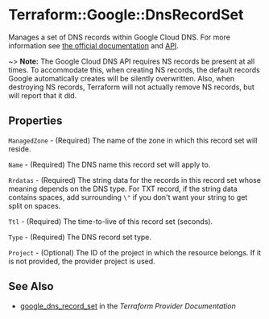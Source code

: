 # Terraform::Google::DnsRecordSet

Manages a set of DNS records within Google Cloud DNS. For more information see [the official documentation](https://cloud.google.com/dns/records/) and
[API](https://cloud.google.com/dns/api/v1/resourceRecordSets).

~> **Note:** The Google Cloud DNS API requires NS records be present at all
times. To accommodate this, when creating NS records, the default records
Google automatically creates will be silently overwritten.  Also, when
destroying NS records, Terraform will not actually remove NS records, but will
report that it did.

## Properties

`ManagedZone` - (Required) The name of the zone in which this record set will
reside.

`Name` - (Required) The DNS name this record set will apply to.

`Rrdatas` - (Required) The string data for the records in this record set
whose meaning depends on the DNS type. For TXT record, if the string data contains spaces, add surrounding `\"` if you don't want your string to get split on spaces.

`Ttl` - (Required) The time-to-live of this record set (seconds).

`Type` - (Required) The DNS record set type.

`Project` - (Optional) The ID of the project in which the resource belongs. If it
is not provided, the provider project is used.


## See Also

* [google_dns_record_set](https://www.terraform.io/docs/providers/google/r/dns_record_set.html) in the _Terraform Provider Documentation_